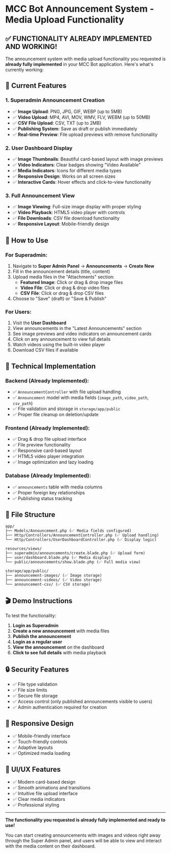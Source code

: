 # MCC Bot Announcement System - Media Upload Functionality

## ✅ **FUNCTIONALITY ALREADY IMPLEMENTED AND WORKING!**

The announcement system with media upload functionality you requested is **already fully implemented** in your MCC Bot application. Here's what's currently working:

## 🎯 **Current Features**

### **1. Superadmin Announcement Creation**
- ✅ **Image Upload**: PNG, JPG, GIF, WEBP (up to 5MB)
- ✅ **Video Upload**: MP4, AVI, MOV, WMV, FLV, WEBM (up to 50MB)
- ✅ **CSV File Upload**: CSV, TXT (up to 2MB)
- ✅ **Publishing System**: Save as draft or publish immediately
- ✅ **Real-time Preview**: File upload previews with remove functionality

### **2. User Dashboard Display**
- ✅ **Image Thumbnails**: Beautiful card-based layout with image previews
- ✅ **Video Indicators**: Clear badges showing "Video Available"
- ✅ **Media Indicators**: Icons for different media types
- ✅ **Responsive Design**: Works on all screen sizes
- ✅ **Interactive Cards**: Hover effects and click-to-view functionality

### **3. Full Announcement View**
- ✅ **Image Viewing**: Full-size image display with proper styling
- ✅ **Video Playback**: HTML5 video player with controls
- ✅ **File Downloads**: CSV file download functionality
- ✅ **Responsive Layout**: Mobile-friendly design

## 🚀 **How to Use**

### **For Superadmin:**
1. Navigate to **Super Admin Panel** → **Announcements** → **Create New**
2. Fill in the announcement details (title, content)
3. Upload media files in the "Attachments" section:
   - **Featured Image**: Click or drag & drop image files
   - **Video File**: Click or drag & drop video files
   - **CSV File**: Click or drag & drop CSV files
4. Choose to "Save" (draft) or "Save & Publish"

### **For Users:**
1. Visit the **User Dashboard**
2. View announcements in the "Latest Announcements" section
3. See image previews and video indicators on announcement cards
4. Click on any announcement to view full details
5. Watch videos using the built-in video player
6. Download CSV files if available

## 🔧 **Technical Implementation**

### **Backend (Already Implemented):**
- ✅ `AnnouncementController` with file upload handling
- ✅ `Announcement` model with media fields (`image_path`, `video_path`, `csv_path`)
- ✅ File validation and storage in `storage/app/public`
- ✅ Proper file cleanup on deletion/update

### **Frontend (Already Implemented):**
- ✅ Drag & drop file upload interface
- ✅ File preview functionality
- ✅ Responsive card-based layout
- ✅ HTML5 video player integration
- ✅ Image optimization and lazy loading

### **Database (Already Implemented):**
- ✅ `announcements` table with media columns
- ✅ Proper foreign key relationships
- ✅ Publishing status tracking

## 📁 **File Structure**
```
app/
├── Models/Announcement.php (✅ Media fields configured)
├── Http/Controllers/AnnouncementController.php (✅ Upload handling)
└── Http/Controllers/UserDashboardController.php (✅ Display logic)

resources/views/
├── superadmin/announcements/create.blade.php (✅ Upload form)
├── user/dashboard.blade.php (✅ Media display)
└── public/announcements/show.blade.php (✅ Full media view)

storage/app/public/
├── announcement-images/ (✅ Image storage)
├── announcement-videos/ (✅ Video storage)
└── announcement-csv/ (✅ CSV storage)
```

## 🎬 **Demo Instructions**

To test the functionality:

1. **Login as Superadmin**
2. **Create a new announcement** with media files
3. **Publish the announcement**
4. **Login as a regular user**
5. **View the announcement** on the dashboard
6. **Click to see full details** with media playback

## 🔒 **Security Features**
- ✅ File type validation
- ✅ File size limits
- ✅ Secure file storage
- ✅ Access control (only published announcements visible to users)
- ✅ Admin authentication required for creation

## 📱 **Responsive Design**
- ✅ Mobile-friendly interface
- ✅ Touch-friendly controls
- ✅ Adaptive layouts
- ✅ Optimized media loading

## 🎨 **UI/UX Features**
- ✅ Modern card-based design
- ✅ Smooth animations and transitions
- ✅ Intuitive file upload interface
- ✅ Clear media indicators
- ✅ Professional styling

---

**The functionality you requested is already fully implemented and ready to use!** 

You can start creating announcements with images and videos right away through the Super Admin panel, and users will be able to view and interact with the media content on their dashboard.
